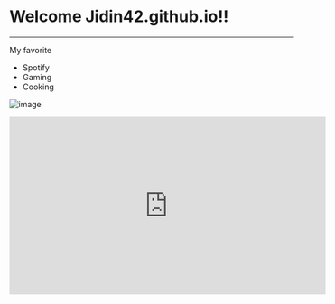 # Welcome Jidin42.github.io!!
---
My favorite
- Spotify
- Gaming
- Cooking

![image](https://user-images.githubusercontent.com/118147715/203200842-fea7c373-e36e-4bed-b10b-3a6e7800f022.png)



<iframe width="560" height="315" src="https://www.youtube.com/embed/qU9mHegkTc4" title="YouTube video player" frameborder="0" allow="accelerometer; autoplay; clipboard-write; encrypted-media; gyroscope; picture-in-picture" allowfullscreen></iframe>
